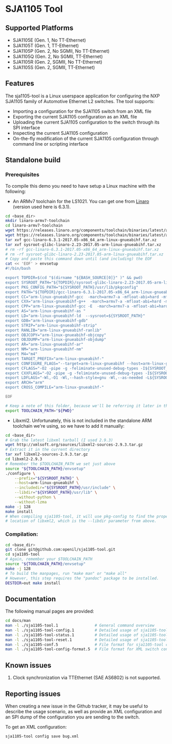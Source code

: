 SJA1105 Tool
============

Supported Platforms
-------------------

* SJA1105E (Gen. 1, No TT-Ethernet)
* SJA1105T (Gen. 1, TT-Ethernet)
* SJA1105P (Gen. 2, No SGMII, No TT-Ethernet)
* SJA1105Q (Gen. 2, No SGMII, TT-Ethernet)
* SJA1105R (Gen. 2, SGMII, No TT-Ethernet)
* SJA1105S (Gen. 2, SGMII, TT-Ethernet)

Features
--------

The sja1105-tool is a Linux userspace application for configuring the NXP
SJA1105 family of Automotive Ethernet L2 switches. The tool supports:
* Importing a configuration for the SJA1105 switch from an XML file
* Exporting the current SJA1105 configuration as an XML file
* Uploading the current SJA1105 configuration to the switch through its
  SPI interface
* Inspecting the current SJA1105 configuration
* On-the-fly modification of the current SJA1105 configuration through command
  line or scripting interface

Standalone build
----------------

### Prerequisites

To compile this demo you need to have setup a Linux machine with the
following:

* An ARMv7 toolchain for the LS1021. You can get one from [Linaro](
https://releases.linaro.org/components/toolchain/binaries/latest/arm-linux-gnueabihf/)
(version used here is 6.3.1).

```bash
cd <base_dir>
mkdir linaro-armv7-toolchain
cd linaro-armv7-toolchain
wget https://releases.linaro.org/components/toolchain/binaries/latest/arm-linux-gnueabihf/gcc-linaro-6.3.1-2017.05-x86_64_arm-linux-gnueabihf.tar.xz
wget https://releases.linaro.org/components/toolchain/binaries/latest/arm-linux-gnueabihf/sysroot-glibc-linaro-2.23-2017.05-arm-linux-gnueabihf.tar.xz
tar xvf gcc-linaro-6.3.1-2017.05-x86_64_arm-linux-gnueabihf.tar.xz
tar xvf sysroot-glibc-linaro-2.23-2017.05-arm-linux-gnueabihf.tar.xz
# rm -rf gcc-linaro-6.3.1-2017.05-x86_64_arm-linux-gnueabihf.tar.xz
# rm -rf sysroot-glibc-linaro-2.23-2017.05-arm-linux-gnueabihf.tar.xz
# Copy and paste this command down until (and including) the EOF
cat << 'EOF' > envsetup
#!/bin/bash

export TOPDIR=$(cd "$(dirname "${BASH_SOURCE[0]}" )" && pwd)
export SYSROOT_PATH="${TOPDIR}/sysroot-glibc-linaro-2.23-2017.05-arm-linux-gnueabihf"
export PKG_CONFIG_PATH="${SYSROOT_PATH}/usr/lib/pkgconfig"
export PATH="${TOPDIR}/gcc-linaro-6.3.1-2017.05-x86_64_arm-linux-gnueabihf/bin:$PATH"
export CC="arm-linux-gnueabihf-gcc  -march=armv7-a -mfloat-abi=hard -mfpu=neon -mtune=cortex-a7 --sysroot=${SYSROOT_PATH}"
export CXX="arm-linux-gnueabihf-g++  -march=armv7-a -mfloat-abi=hard -mfpu=neon -mtune=cortex-a7 --sysroot=${SYSROOT_PATH}"
export CPP="arm-linux-gnueabihf-gcc -E  -march=armv7-a -mfloat-abi=hard -mfpu=neon -mtune=cortex-a7 --sysroot=${SYSROOT_PATH}"
export AS="arm-linux-gnueabihf-as "
export LD="arm-linux-gnueabihf-ld  --sysroot=${SYSROOT_PATH}"
export GDB="arm-linux-gnueabihf-gdb"
export STRIP="arm-linux-gnueabihf-strip"
export RANLIB="arm-linux-gnueabihf-ranlib"
export OBJCOPY="arm-linux-gnueabihf-objcopy"
export OBJDUMP="arm-linux-gnueabihf-objdump"
export AR="arm-linux-gnueabihf-ar"
export NM="arm-linux-gnueabihf-nm"
export M4="m4"
export TARGET_PREFIX="arm-linux-gnueabihf-"
export CONFIGURE_FLAGS="--target=arm-linux-gnueabihf --host=arm-linux-gnueabihf --build=x86_64-linux --with-libtool-sysroot=${SYSROOT_PATH}"
export CFLAGS="-O2 -pipe -g -feliminate-unused-debug-types -I${SYSROOT_PATH}/include"
export CXXFLAGS="-O2 -pipe -g -feliminate-unused-debug-types -I${SYSROOT_PATH}/include"
export LDFLAGS="-Wl,-O1 -Wl,--hash-style=gnu -Wl,--as-needed -L${SYSROOT_PATH}/lib"
export ARCH="arm"
export CROSS_COMPILE="arm-linux-gnueabihf-"

EOF

# Keep a note of this folder, because we'll be referring it later in the tutorial
export TOOLCHAIN_PATH="${PWD}"
```

* Libxml2. Unfortunately, this is not included in the standalone ARM toolchain
  we're using, so we have to add it manually:

```bash
cd <base_dir>
# Grab the latest libxml tarball (I used 2.9.3)
wget http://xmlsoft.org/sources/libxml2-sources-2.9.3.tar.gz
# Extract it in the current directory
tar xvf libxml2-sources-2.9.3.tar.gz
cd libxml2-2.9.3
# Remember the $TOOLCHAIN_PATH we set just above
source "${TOOLCHAIN_PATH}/envsetup"
./configure \
	--prefix="${SYSROOT_PATH}" \
	--host=arm-linux-gnueabihf \
	--includedir="${SYSROOT_PATH}/usr/include" \
	--libdir="${SYSROOT_PATH}/usr/lib" \
	--without-python \
	--without-lzma
make -j 128
make install
# When compiling sja1105-tool, it will use pkg-config to find the proper
# location of libxml2, which is the --libdir parameter from above.
```


### Compilation:

```bash
cd <base_dir>
git clone git@github.com:openil/sja1105-tool.git
cd sja1105-tool
# Again, remember your $TOOLCHAIN_PATH
source "${TOOLCHAIN_PATH}/envsetup"
make -j 128
# To build the manpages, run "make man" or "make all"
# However, this step requires the "pandoc" package to be installed.
DESTDIR=out make install
```

Documentation
-------------

The following manual pages are provided:

```bash
cd docs/man
man -l ./sja1105-tool.1                # General command overview
man -l ./sja1105-tool-config.1         # Detailed usage of sja1105-tool config
man -l ./sja1105-tool-status.1         # Detailed usage of sja1105-tool status
man -l ./sja1105-tool-reset.1          # Detailed usage of sja1105-tool reset
man -l ./sja1105-conf.5                # File format for sja1105-tool configuration
man -l ./sja1105-tool-config-format.5  # File format for XML switch configuration tables
```

Known issues
------------

1. Clock synchronization via TTEthernet (SAE AS6802) is not supported.


Reporting issues
----------------

When creating a new issue in the Github tracker, it may be useful to
describe the usage scenario, as well as provide an XML configuration and
an SPI dump of the configuration you are sending to the switch.

To get an XML configuration:

```bash
sja1105-tool config save bug.xml
```


